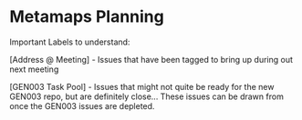 Metamaps Planning
=================

Important Labels to understand:

[Address @ Meeting] - Issues that have been tagged to bring up during out next meeting

[GEN003 Task Pool] - Issues that might not quite be ready for the new GEN003 repo, but are definitely close... These issues can be drawn from once the GEN003 issues are depleted.
